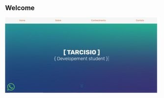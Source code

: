 ## Welcome 
![img pag inicial do portfolio v1](https://github.com/TarcisioValentim/portifolio-v1/blob/master/img/template.png)
